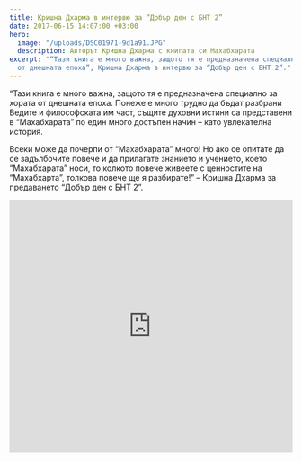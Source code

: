 ```yaml
---
title: Кришна Дхарма в интервю за “Добър ден с БНТ 2”
date: 2017-06-15 14:07:00 +03:00
hero:
  image: "/uploads/DSC01971-9d1a91.JPG"
  description: Авторът Кришна Дхарма с книгата си Махабхарата
excerpt: "“Тази книга е много важна, защото тя е предназначена специално за хората
  от днешната епоха”, Кришна Дхарма в интервю за “Добър ден с БНТ 2”."
---
```


“Тази книга е много важна, защото тя е предназначена специално за хората от днешната епоха. Понеже е много трудно да бъдат разбрани Ведите и философската им част, същите духовни истини са представени в “Махабхарата” по един много достъпен начин – като увлекателна история.

Всеки може да почерпи от “Махабхарата” много! Но ако се опитате да се задълбочите повече и да прилагате  знанието и учението, което “Махабхарата” носи, то колкото повече живеете с ценностите на “Махабхарта”, толкова повече ще я разбирате!” – Кришна Дхарма за предаването “Добър ден с БНТ 2”.

<iframe width="100%" height="450" src="https://www.youtube.com/embed/-mLIr2ztW0I" frameborder="0" allowfullscreen></iframe>